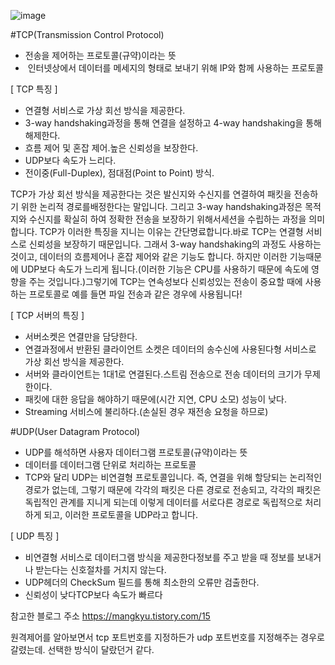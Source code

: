 ![image](https://user-images.githubusercontent.com/97571604/186859041-3ef756de-26f7-430e-b25a-a1b39fc4a31b.png)

#TCP(Transmission Control Protocol)
-  전송을 제어하는 프로토콜(규약)이라는 뜻
-  인터넷상에서 데이터를 메세지의 형태로 보내기 위해 IP와 함께 사용하는 프로토콜


[ TCP 특징 ]
- 연결형 서비스로 가상 회선 방식을 제공한다.
- 3-way handshaking과정을 통해 연결을 설정하고 4-way handshaking을 통해 해제한다.
- 흐름 제어 및 혼잡 제어.높은 신뢰성을 보장한다.
- UDP보다 속도가 느리다.
- 전이중(Full-Duplex), 점대점(Point to Point) 방식.

TCP가 가상 회선 방식을 제공한다는 것은 발신지와 수신지를 연결하여 패킷을 전송하기 위한 논리적 경로를배정한다는 말입니다. 그리고 3-way handshaking과정은 목적지와 수신지를 확실히 하여 정확한 전송을 보장하기 위해서세션을 수립하는 과정을 의미합니다. TCP가 이러한 특징을 지니는 이유는 간단명료합니다.바로 TCP는 연결형 서비스로 신뢰성을 보장하기 때문입니다. 그래서 3-way handshaking의 과정도 사용하는 것이고, 데이터의 흐름제어나 혼잡 제어와 같은 기능도 합니다. 하지만 이러한 기능때문에 UDP보다 속도가 느리게 됩니다.(이러한 기능은 CPU를 사용하기 때문에 속도에 영향을 주는 것입니다.)그렇기에 TCP는 연속성보다 신뢰성있는 전송이 중요할 때에 사용하는 프로토콜로 예를 들면 파일 전송과 같은 경우에 사용됩니다!

[ TCP 서버의 특징 ]
- 서버소켓은 연결만을 담당한다.
- 연결과정에서 반환된 클라이언트 소켓은 데이터의 송수신에 사용된다형 서비스로 가상 회선 방식을 제공한다.
- 서버와 클라이언트는 1대1로 연결된다.스트림 전송으로 전송 데이터의 크기가 무제한이다.
- 패킷에 대한 응답을 해야하기 때문에(시간 지연, CPU 소모) 성능이 낮다.
- Streaming 서비스에 불리하다.(손실된 경우 재전송 요청을 하므로)


#UDP(User Datagram Protocol)
- UDP를 해석하면 사용자 데이터그램 프로토콜(규약)이라는 뜻
- 데이터를 데이터그램 단위로 처리하는 프로토콜
- TCP와 달리 UDP는 비연결형 프로토콜입니다. 즉, 연결을 위해 할당되는 논리적인 경로가 없는데, 그렇기 때문에 각각의 패킷은 다른 경로로 전송되고, 
각각의 패킷은 독립적인 관계를 지니게 되는데 이렇게 데이터를 서로다른 경로로 독립적으로 처리하게 되고, 이러한 프로토콜을 UDP라고 합니다. 

[ UDP 특징 ]
- 비연결형 서비스로 데이터그램 방식을 제공한다정보를 주고 받을 때 정보를 보내거나 받는다는 신호절차를 거치지 않는다.
- UDP헤더의 CheckSum 필드를 통해 최소한의 오류만 검출한다.
- 신뢰성이 낮다TCP보다 속도가 빠르다

참고한 블로그 주소 https://mangkyu.tistory.com/15

원격제어를 알아보면서 tcp 포트번호를 지정하든가 udp 포트번호를 지정해주는 경우로 갈렸는데. 선택한 방식이 달랐던거 같다.
